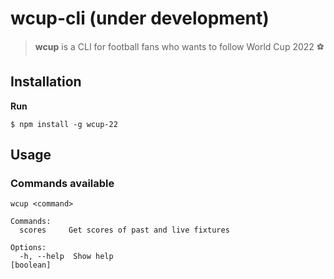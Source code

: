 # wcup-cli (under development)

 > **wcup** is a CLI for football fans who wants to follow World Cup 2022 ⚽  


## Installation  

**Run**

```shell
$ npm install -g wcup-22
```
## Usage

### Commands available

```shell
wcup <command>

Commands:
  scores     Get scores of past and live fixtures

Options:
  -h, --help  Show help                                          [boolean]
  
```
